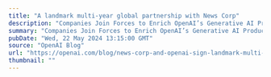 ```yaml
---
title: "A landmark multi-year global partnership with News Corp"
description: "Companies Join Forces to Enrich OpenAI’s Generative AI Products and Platforms with Premium Journalism"
summary: "Companies Join Forces to Enrich OpenAI’s Generative AI Products and Platforms with Premium Journalism"
pubDate: "Wed, 22 May 2024 13:15:00 GMT"
source: "OpenAI Blog"
url: "https://openai.com/blog/news-corp-and-openai-sign-landmark-multi-year-global-partnership"
thumbnail: ""
---
```


